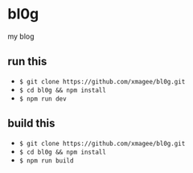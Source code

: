 # bl0g
my blog 

## run this 
* `$ git clone https://github.com/xmagee/bl0g.git`
* `$ cd bl0g && npm install`
* `$ npm run dev`

## build this
* `$ git clone https://github.com/xmagee/bl0g.git`
* `$ cd bl0g && npm install`
* `$ npm run build`